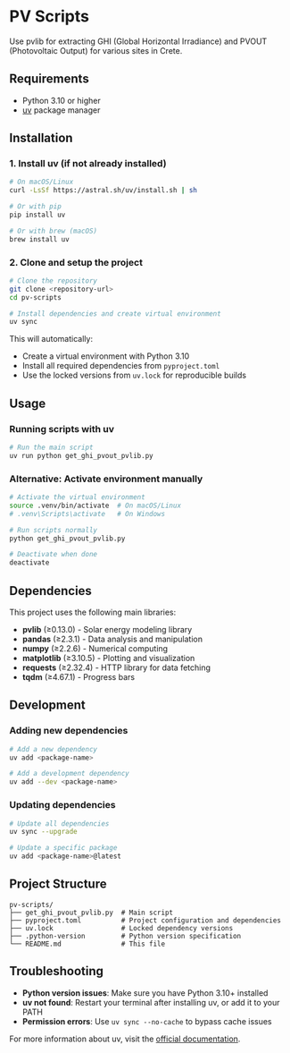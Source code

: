 # PV Scripts

Use pvlib for extracting GHI (Global Horizontal Irradiance) and PVOUT (Photovoltaic Output) for various sites in Crete.

## Requirements

- Python 3.10 or higher
- [uv](https://docs.astral.sh/uv/) package manager

## Installation

### 1. Install uv (if not already installed)

```bash
# On macOS/Linux
curl -LsSf https://astral.sh/uv/install.sh | sh

# Or with pip
pip install uv

# Or with brew (macOS)
brew install uv
```

### 2. Clone and setup the project

```bash
# Clone the repository
git clone <repository-url>
cd pv-scripts

# Install dependencies and create virtual environment
uv sync
```

This will automatically:
- Create a virtual environment with Python 3.10
- Install all required dependencies from `pyproject.toml`
- Use the locked versions from `uv.lock` for reproducible builds

## Usage

### Running scripts with uv

```bash
# Run the main script
uv run python get_ghi_pvout_pvlib.py
```

### Alternative: Activate environment manually

```bash
# Activate the virtual environment
source .venv/bin/activate  # On macOS/Linux
# .venv\Scripts\activate   # On Windows

# Run scripts normally
python get_ghi_pvout_pvlib.py

# Deactivate when done
deactivate
```

## Dependencies

This project uses the following main libraries:
- **pvlib** (≥0.13.0) - Solar energy modeling library
- **pandas** (≥2.3.1) - Data analysis and manipulation
- **numpy** (≥2.2.6) - Numerical computing
- **matplotlib** (≥3.10.5) - Plotting and visualization
- **requests** (≥2.32.4) - HTTP library for data fetching
- **tqdm** (≥4.67.1) - Progress bars

## Development

### Adding new dependencies

```bash
# Add a new dependency
uv add <package-name>

# Add a development dependency
uv add --dev <package-name>
```

### Updating dependencies

```bash
# Update all dependencies
uv sync --upgrade

# Update a specific package
uv add <package-name>@latest
```

## Project Structure

```
pv-scripts/
├── get_ghi_pvout_pvlib.py  # Main script
├── pyproject.toml          # Project configuration and dependencies
├── uv.lock                 # Locked dependency versions
├── .python-version         # Python version specification
└── README.md               # This file
```

## Troubleshooting

- **Python version issues**: Make sure you have Python 3.10+ installed
- **uv not found**: Restart your terminal after installing uv, or add it to your PATH
- **Permission errors**: Use `uv sync --no-cache` to bypass cache issues

For more information about uv, visit the [official documentation](https://docs.astral.sh/uv/).
